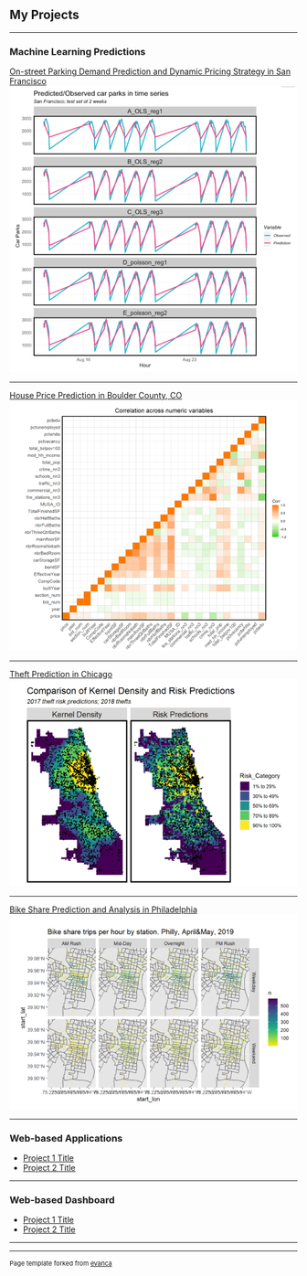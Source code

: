 ## My Projects

---

### Machine Learning Predictions 

[On-street Parking Demand Prediction and Dynamic Pricing Strategy in San Francisco](https://sscheng25.github.io/Portfolio/ParkingDemand_SanFrancisco.html)
<img src="images/parking_prediction.png?raw=true"/>

---

[House Price Prediction in Boulder County, CO](https://sscheng25.github.io/Portfolio/HousePricePrediction_Boulder.html)
<img src="images/house_price.png?raw=true"/>

---
[Theft Prediction in Chicago](https://sscheng25.github.io/Portfolio/TheftPrediction_Chicago.html)
<img src="images/Theft_Prediction.png?raw=true"/>

---
[Bike Share Prediction and Analysis in Philadelphia](https://sscheng25.github.io/Portfolio/BikeSharePrediction_Philadelphia.html)
<img src="images/bike_share.png?raw=true"/>

---

### Web-based Applications

- [Project 1 Title](http://example.com/)
- [Project 2 Title](http://example.com/)


---

### Web-based Dashboard

- [Project 1 Title](http://example.com/)
- [Project 2 Title](http://example.com/)


---



---
<p style="font-size:11px">Page template forked from <a href="https://github.com/evanca/quick-portfolio">evanca</a></p>
<!-- Remove above link if you don't want to attibute -->
